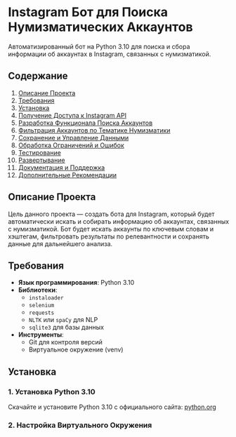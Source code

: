 # Instagram Бот для Поиска Нумизматических Аккаунтов

Автоматизированный бот на Python 3.10 для поиска и сбора информации об аккаунтах в Instagram, связанных с нумизматикой.

## Содержание

1. [Описание Проекта](#описание-проекта)
2. [Требования](#требования)
3. [Установка](#установка)
4. [Получение Доступа к Instagram API](#получение-доступа-к-instagram-api)
5. [Разработка Функционала Поиска Аккаунтов](#разработка-функционала-поиска-аккаунтов)
6. [Фильтрация Аккаунтов по Тематике Нумизматики](#фильтрация-аккаунтов-по-тематике-нумизматики)
7. [Сохранение и Управление Данными](#сохранение-и-управление-данными)
8. [Обработка Ограничений и Ошибок](#обработка-ограничений-и-ошибок)
9. [Тестирование](#тестирование)
10. [Развертывание](#развертывание)
11. [Документация и Поддержка](#документация-и-поддержка)
12. [Дополнительные Рекомендации](#дополнительные-рекомендации)

## Описание Проекта

Цель данного проекта — создать бота для Instagram, который будет автоматически искать и собирать информацию об аккаунтах, связанных с нумизматикой. Бот будет искать аккаунты по ключевым словам и хэштегам, фильтровать результаты по релевантности и сохранять данные для дальнейшего анализа.

## Требования

- **Язык программирования**: Python 3.10
- **Библиотеки**:
  - `instaloader`
  - `selenium`
  - `requests`
  - `NLTK` или `spaCy` для NLP
  - `sqlite3` для базы данных
- **Инструменты**:
  - Git для контроля версий
  - Виртуальное окружение (venv)

## Установка

### 1. Установка Python 3.10

Скачайте и установите Python 3.10 с официального сайта: [python.org](https://www.python.org/downloads/)

### 2. Настройка Виртуального Окружения
